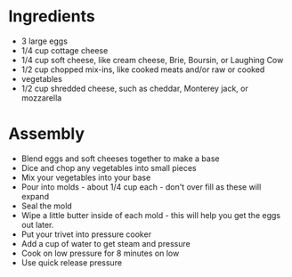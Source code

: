 

# Ingredients

- 3 large eggs
- 1/4 cup cottage cheese
- 1/4 cup soft cheese, like cream cheese, Brie, Boursin, or Laughing Cow
- 1/2 cup chopped mix-ins, like cooked meats and/or raw or cooked
- vegetables
- 1/2 cup shredded cheese, such as cheddar, Monterey jack, or mozzarella

# Assembly

- Blend eggs and soft cheeses together to make a base
- Dice and chop any vegetables into small pieces
- Mix your vegetables into your base
- Pour into molds - about 1/4 cup each - don't over fill as these will
  expand
- Seal the mold
- Wipe a little butter inside of each mold - this will help you get
  the eggs out later.
- Put your trivet into pressure cooker
- Add a cup of water to get steam and pressure
- Cook on low pressure for 8 minutes on low
- Use quick release pressure


